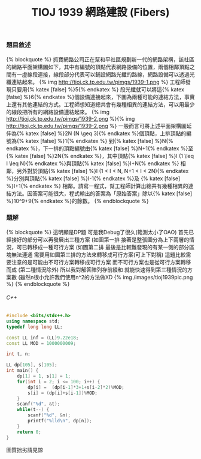 ﻿---
title: TIOJ 1939 網路建設 (Fibers)
tag: ["coding","tioj", "dp", "全國賽"]
categories: TIOJ
---

### 題目敘述

{% blockquote %}
抓寶網路公司正在幫和平社區規劃新一代的網路架構，該社區的網路平面架構圖如下，其中有編號的頂點代表網路設備的位置，兩個相鄰頂點之間有一虛線段連接，線段部分代表可以鋪設網路光纖的路線，網路設備可以透過光纖連結起來。
{% img http://tioj.ck.tp.edu.tw/pimgs/1939-1.png %}
工程師發現只要用{% katex [false] %}5{% endkatex %} 段光纖就可以將這{% katex [false] %}6{% endkatex %}個設備連接起來，下圖為兩種可能的連結方法，事實上還有其他連結的方式。工程師想知道總共會有幾種相異的連結方法，可以用最少的線段把所有的網路設備連結起來。
{% img http://tioj.ck.tp.edu.tw/pimgs/1939-2.png %}{% img http://tioj.ck.tp.edu.tw/pimgs/1939-2.png %}
一般而言可將上述平面架構圖延伸為{% katex [false] %}2N (N \geq 3){% endkatex %}個頂點，上排頂點的編號為{% katex [false] %}1{% endkatex %} 到{% katex [false] %}N{% endkatex %}，下一排的頂點編號由{% katex [false] %}N+1{% endkatex %}至{% katex [false] %}2N{% endkatex %}，其中頂點{% katex [false] %}I (1 \leq I \leq N){% endkatex %}與頂點{% katex [false] %}I+N{% endkatex %} 相鄰，另外對於頂點{% katex [false] %}I (1 < I < N, N+1 < I < 2N){% endkatex %}分別與頂點{% katex [false] %}I-1{% endkatex %}及 {% katex [false] %}I+1{% endkatex %} 相鄰。請寫一程式，幫工程師計算出總共有幾種相異的連結方法。因答案可能很大，程式輸出的答案為「原始答案」除以{% katex [false] %}10^9+9{% endkatex %}的餘數。
{% endblockquote %}

<!-- more -->

### 題解

{% blockquote %}
這明顯是DP題
可是我Debug了很久(範測太小了OAO)
首先已經接好的部分可以再發展出三種方案 (如圖第一排
接著是整張圖分為上下兩層的情況，可已轉移成一種可行方案 (如圖第二排
最後是比較難發現的有某一側的部分區塊無法連通
需要用如圖第三排的方法來轉移成可行方案(可上下對稱)
這題比較需要注意的是可能由不可行方案轉移成可行方案
而不可行方案也是從可行方案轉移而成
(第二種情況除外)
所以我對解答陣列存前綴和
就能快速得到第三種情況的方案數
(雖然n很小允許我們使用n^2的方法做XD
{% img /images/tioj1939pic.png %}
{% endblockquote %}

###### C++

``` C++
#include <bits/stdc++.h>
using namespace std;
typedef long long LL;

const LL inf = (LL)9.22e18;
const LL MOD = 1000000009;

int t, n;

LL dp[105], s[105];
int main() {
    dp[1] = 1, s[1] = 1;
    for(int i = 2; i <= 100; i++) {
        dp[i] =  (dp[i-1]*3+1+s[i-2]*2)%MOD;
        s[i] = (dp[i]+s[i-1])%MOD;
    }
    scanf("%d", &t);
    while(t--) {
        scanf("%d", &n);
        printf("%lld\n", dp[n]);
    }
    return 0;
}
```

圖質拙劣請見諒